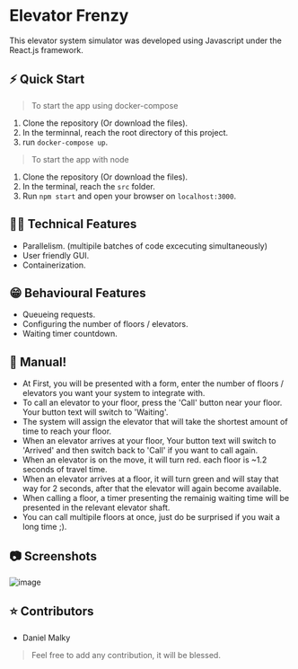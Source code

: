 # Elevator Frenzy

This elevator system simulator was developed using Javascript under the React.js framework.

## ⚡️ Quick Start

> To start the app using docker-compose

1. Clone the repository (Or download the files).
2. In the terminnal, reach the root directory of this project. 
3. run `docker-compose up`.

> To start the app with node

1. Clone the repository (Or download the files).
2. In the terminal, reach the `src` folder.
3. Run `npm start` and open your browser on `localhost:3000`.

## 👨‍💻 Technical Features
* Parallelism. (multipile batches of code excecuting simultaneously)
* User friendly GUI.
* Containerization.

## 😁 Behavioural Features
* Queueing requests.
* Configuring the number of floors / elevators.
* Waiting timer countdown.

## 📖 Manual!
* At First, you will be presented with a form, enter the number of floors / elevators you want your system to integrate with.
* To call an elevator to your floor, press the 'Call' button near your floor. Your button text will switch to 'Waiting'.
* The system will assign the elevator that will take the shortest amount of time to reach your floor.
* When an elevator arrives at your floor, Your button text will switch to 'Arrived' and then switch back to 'Call' if you want to call again.
* When an elevator is on the move, it will turn red. each floor is ~1.2 seconds of travel time.
* When an elevator arrives at a floor, it will turn green and will stay that way for 2 seconds, after that the elevator will again become available.
* When calling a floor, a timer presenting the remainig waiting time will be presented in the relevant elevator shaft.
* You can call multipile floors at once, just do be surprised if you wait a long time ;).

## 📷 Screenshots
![image](https://user-images.githubusercontent.com/79100490/227968342-916746b1-280c-46e7-a205-b8afb8363da2.png)


## ⭐️ Contributors

* Daniel Malky

> Feel free to add any contribution, it will be blessed.

